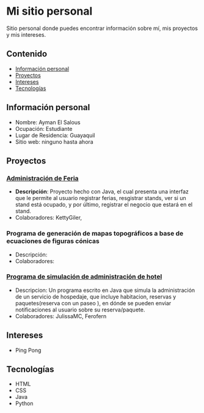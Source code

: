 # Mi sitio personal

Sitio personal donde puedes encontrar información sobre mí, mis proyectos y mis intereses.


## Contenido

* [Información personal](#información-personal)
* [Proyectos](#proyectos)
* [Intereses](#intereses)
* [Tecnologías](#tecnologías)

## Información personal
* Nombre: Ayman El Salous
* Ocupación: Estudiante
* Lugar de Residencia: Guayaquil
* Sitio web: ninguno hasta ahora

## Proyectos
 ### [Administración de Feria](https://github.com/AymanElS4/POO-P--G-POO-P3-G09-)
- **Descripción**: Proyecto hecho con Java, el cual presenta una interfaz que le permite al usuario registrar ferias, resgistrar stands, ver si un stand está ocupado, y por último, registrar el negocio que estará en el stand.
- Colaboradores: KettyGiler, 
 ### Programa de generación de mapas topográficos a base de ecuaciones de figuras cónicas
- Descripción:
- Colaboradores:
 ### [Programa de simulación de administración de hotel](https://github.com/JulissaMC/Tarea02/tree/main)
- Descripcion: Un programa escrito en Java que simula la administración de un servicio de hospedaje, que incluye habitacion, reservas y paquetes(reserva con un paseo ), en dónde se pueden enviar notificaciones al usuario sobre su reserva/paquete.
- Colaboradores: JulissaMC, Ferofern
## Intereses
- Ping Pong

## Tecnologías
- HTML
- CSS
- Java
- Python

